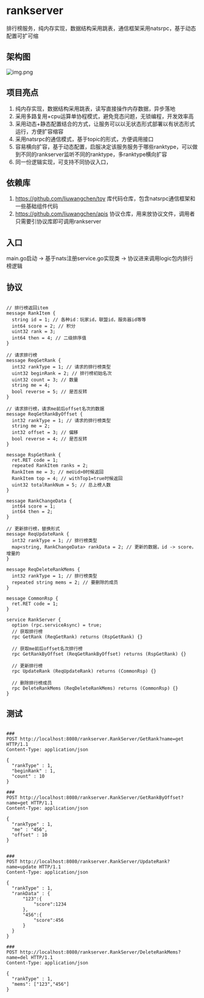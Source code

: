# rankserver

排行榜服务，纯内存实现，数据结构采用跳表，通信框架采用natsrpc，基于动态配置可扩可缩

## 架构图

![img.png](assets/img.png)

## 项目亮点

1. 纯内存实现，数据结构采用跳表，读写直接操作内存数据，异步落地
2. 采用多路复用+cpu运算单协程模式，避免竞态问题，无锁编程，开发效率高
3. 采用动态+静态配置结合的方式，让服务可以以无状态形式部署以有状态形式运行，方便扩容缩容
4. 采用natsrpc的通信模式，基于topic的形式，方便调用接口
5. 容易横向扩容，基于动态配置，启服决定该服务服务于哪些ranktype，可以做到不同的rankserver监听不同的ranktype，多ranktype横向扩容
6. 同一份逻辑实现，可支持不同协议入口，

## 依赖库

1. https://github.com/liuwangchen/toy 库代码仓库，包含natsrpc通信框架和一些基础组件代码
2. https://github.com/liuwangchen/apis 协议仓库，用来放协议文件，调用者只需要引协议库即可调用rankserver

## 入口

main.go启动 -> 基于nats注册service.go实现类 -> 协议进来调用logic包内排行榜逻辑

## 协议

```

// 排行榜返回item
message RankItem {
  string id = 1; // 各种id：玩家id，联盟id，服务器id等等
  int64 score = 2; // 积分
  uint32 rank = 3;
  int64 then = 4; // 二级排序值
}

// 请求排行榜
message ReqGetRank {
  int32 rankType = 1; // 请求的排行榜类型
  uint32 beginRank = 2; // 排行榜初始名次
  uint32 count = 3; // 数量
  string me = 4;
  bool reverse = 5; // 是否反转
}

// 请求排行榜，请求me前后offset名次的数据
message ReqGetRankByOffset {
  int32 rankType = 1; // 请求的排行榜类型
  string me = 2;
  int32 offset = 3; // 偏移
  bool reverse = 4; // 是否反转
}

message RspGetRank {
  ret.RET code = 1;
  repeated RankItem ranks = 2;
  RankItem me = 3; // meUid>0时候返回
  RankItem top = 4; // withTop1=true时候返回
  uint32 totalRankNum = 5; // 总上榜人数
}

message RankChangeData {
  int64 score = 1;
  int64 then = 2;
}

// 更新排行榜，替换形式
message ReqUpdateRank {
  int32 rankType = 1; // 排行榜类型
  map<string, RankChangeData> rankData = 2; // 更新的数据，id -> score，增量的
}

message ReqDeleteRankMems {
  int32 rankType = 1; // 排行榜类型
  repeated string mems = 2; // 要删除的成员
}

message CommonRsp {
  ret.RET code = 1;
}

service RankServer {
  option (rpc.serviceAsync) = true;
  // 获取排行榜
  rpc GetRank (ReqGetRank) returns (RspGetRank) {}

  // 获取me前后offset名次排行榜
  rpc GetRankByOffset (ReqGetRankByOffset) returns (RspGetRank) {}

  // 更新排行榜
  rpc UpdateRank (ReqUpdateRank) returns (CommonRsp) {}

  // 删除排行榜成员
  rpc DeleteRankMems (ReqDeleteRankMems) returns (CommonRsp) {}
}

```

## 测试

```http

###
POST http://localhost:8080/rankserver.RankServer/GetRank?name=get HTTP/1.1
Content-Type: application/json

{
  "rankType" : 1,
  "beginRank" : 1,
  "count" : 10
}

###
POST http://localhost:8080/rankserver.RankServer/GetRankByOffset?name=get HTTP/1.1
Content-Type: application/json

{
  "rankType" : 1,
  "me" : "456",
  "offset" : 10
}


###
POST http://localhost:8080/rankserver.RankServer/UpdateRank?name=update HTTP/1.1
Content-Type: application/json

{
  "rankType" : 1,
  "rankData" : {
      "123":{
          "score":1234
      },
      "456":{
          "score":456
      }
  }
}

###
POST http://localhost:8080/rankserver.RankServer/DeleteRankMems?name=del HTTP/1.1
Content-Type: application/json

{
  "rankType" : 1,
  "mems": ["123","456"]
}
```
